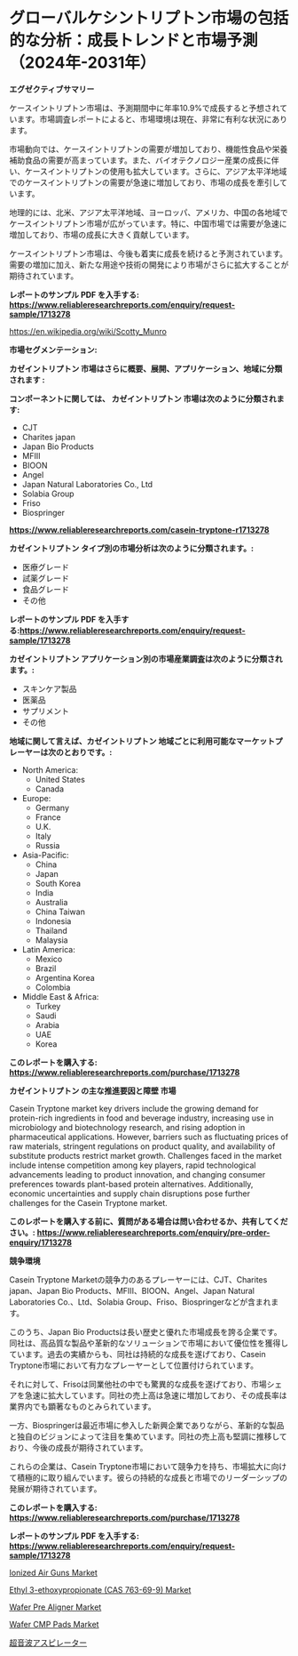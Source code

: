 <p><h1>グローバルケシントリプトン市場の包括的な分析：成長トレンドと市場予測（2024年-2031年）</h1></p><p><strong>エグゼクティブサマリー</strong></p>
<p><p>ケースイントリプトン市場は、予測期間中に年率10.9%で成長すると予想されています。市場調査レポートによると、市場環境は現在、非常に有利な状況にあります。</p><p>市場動向では、ケースイントリプトンの需要が増加しており、機能性食品や栄養補助食品の需要が高まっています。また、バイオテクノロジー産業の成長に伴い、ケースイントリプトンの使用も拡大しています。さらに、アジア太平洋地域でのケースイントリプトンの需要が急速に増加しており、市場の成長を牽引しています。</p><p>地理的には、北米、アジア太平洋地域、ヨーロッパ、アメリカ、中国の各地域でケースイントリプトン市場が広がっています。特に、中国市場では需要が急速に増加しており、市場の成長に大きく貢献しています。</p><p>ケースイントリプトン市場は、今後も着実に成長を続けると予測されています。需要の増加に加え、新たな用途や技術の開発により市場がさらに拡大することが期待されています。</p></p>
<p><strong>レポートのサンプル PDF を入手する: <a href="https://www.reliableresearchreports.com/enquiry/request-sample/1713278">https://www.reliableresearchreports.com/enquiry/request-sample/1713278</a></strong></p>
<p><a href="https://en.wikipedia.org/wiki/Scotty_Munro">https://en.wikipedia.org/wiki/Scotty_Munro</a></p>
<p><strong>市場セグメンテーション:</strong></p>
<p><strong> カゼイントリプトン 市場はさらに概要、展開、アプリケーション、地域に分類されます :</strong></p>
<p><strong>コンポーネントに関しては、 カゼイントリプトン 市場は次のように分類されます:</strong></p>
<p><ul><li>CJT</li><li>Charites japan</li><li>Japan Bio Products</li><li>MFIII</li><li>BIOON</li><li>Angel</li><li>Japan Natural Laboratories Co., Ltd</li><li>Solabia Group</li><li>Friso</li><li>Biospringer</li></ul></p>
<p><strong><a href="https://www.reliableresearchreports.com/casein-tryptone-r1713278">https://www.reliableresearchreports.com/casein-tryptone-r1713278</a></strong></p>
<p><strong> カゼイントリプトン タイプ別の市場分析は次のように分類されます。:</strong></p>
<p><ul><li>医療グレード</li><li>試薬グレード</li><li>食品グレード</li><li>その他</li></ul></p>
<p><strong>レポートのサンプル PDF を入手する:<a href="https://www.reliableresearchreports.com/enquiry/request-sample/1713278">https://www.reliableresearchreports.com/enquiry/request-sample/1713278</a></strong></p>
<p><strong> カゼイントリプトン アプリケーション別の市場産業調査は次のように分類されます。:</strong></p>
<p><ul><li>スキンケア製品</li><li>医薬品</li><li>サプリメント</li><li>その他</li></ul></p>
<p><strong>地域に関して言えば、カゼイントリプトン 地域ごとに利用可能なマーケットプレーヤーは次のとおりです。:</strong></p>
<p><ul>
    <li>
        North America:
        <ul>
            <li>United States</li>
            <li>Canada</li>
        </ul>
    </li>
    <li>
        Europe:
        <ul>
            <li>Germany</li>
            <li>France</li>
            <li>U.K.</li>
            <li>Italy</li>
            <li>Russia</li>
        </ul>
    </li>
    <li>
        Asia-Pacific:
        <ul>
            <li>China</li>
            <li>Japan</li>
            <li>South Korea</li>
            <li>India</li>
            <li>Australia</li>
            <li>China Taiwan</li>
            <li>Indonesia</li>
            <li>Thailand</li>
            <li>Malaysia</li>
        </ul>
    </li>
    <li>
        Latin America:
        <ul>
            <li>Mexico</li>
            <li>Brazil</li>
            <li>Argentina Korea</li>
            <li>Colombia</li>
        </ul>
    </li>
    <li>
        Middle East & Africa:
        <ul>
            <li>Turkey</li>
            <li>Saudi</li>
            <li>Arabia</li>
            <li>UAE</li>
            <li>Korea</li>
        </ul>
    </li>
    </ul></p>
<p><strong>このレポートを購入する: <a href="https://www.reliableresearchreports.com/purchase/1713278">https://www.reliableresearchreports.com/purchase/1713278</a></strong></p>
<p><strong>カゼイントリプトン の主な推進要因と障壁 市場</strong></p>
<p><p>Casein Tryptone market key drivers include the growing demand for protein-rich ingredients in food and beverage industry, increasing use in microbiology and biotechnology research, and rising adoption in pharmaceutical applications. However, barriers such as fluctuating prices of raw materials, stringent regulations on product quality, and availability of substitute products restrict market growth. Challenges faced in the market include intense competition among key players, rapid technological advancements leading to product innovation, and changing consumer preferences towards plant-based protein alternatives. Additionally, economic uncertainties and supply chain disruptions pose further challenges for the Casein Tryptone market.</p></p>
<p><strong>このレポートを購入する前に、質問がある場合は問い合わせるか、共有してください。: <a href="https://www.reliableresearchreports.com/enquiry/pre-order-enquiry/1713278">https://www.reliableresearchreports.com/enquiry/pre-order-enquiry/1713278</a></strong></p>
<p><strong>競争環境</strong></p>
<p><p>Casein Tryptone Marketの競争力のあるプレーヤーには、CJT、Charites japan、Japan Bio Products、MFIII、BIOON、Angel、Japan Natural Laboratories Co.、Ltd、Solabia Group、Friso、Biospringerなどが含まれます。</p><p>このうち、Japan Bio Productsは長い歴史と優れた市場成長を誇る企業です。同社は、高品質な製品や革新的なソリューションで市場において優位性を獲得しています。過去の実績からも、同社は持続的な成長を遂げており、Casein Tryptone市場において有力なプレーヤーとして位置付けられています。</p><p>それに対して、Frisoは同業他社の中でも驚異的な成長を遂げており、市場シェアを急速に拡大しています。同社の売上高は急速に増加しており、その成長率は業界内でも顕著なものとみられています。</p><p>一方、Biospringerは最近市場に参入した新興企業でありながら、革新的な製品と独自のビジョンによって注目を集めています。同社の売上高も堅調に推移しており、今後の成長が期待されています。</p><p>これらの企業は、Casein Tryptone市場において競争力を持ち、市場拡大に向けて積極的に取り組んでいます。彼らの持続的な成長と市場でのリーダーシップの発展が期待されています。</p></p>
<p><strong>このレポートを購入する: <a href="https://www.reliableresearchreports.com/purchase/1713278">https://www.reliableresearchreports.com/purchase/1713278</a></strong></p>
<p><strong>レポートのサンプル PDF を入手する: <a href="https://www.reliableresearchreports.com/enquiry/request-sample/1713278">https://www.reliableresearchreports.com/enquiry/request-sample/1713278</a></strong><strong></strong></p>
<p><p><a href="https://github.com/lianapter60/Market-Research-Report-List-1/blob/main/ionized-air-guns-market.md">Ionized Air Guns Market</a></p><p><a href="https://www.linkedin.com/pulse/global-ethyl-3-ethoxypropionate-cas-763-69-9-market-exploring-p4tnc">Ethyl 3-ethoxypropionate (CAS 763-69-9) Market</a></p><p><a href="https://issuu.com/reportprime-2/docs/wafer-pre-aligner-market-size-2030.pptx">Wafer Pre Aligner Market</a></p><p><a href="https://issuu.com/reportprime-2/docs/wafer-cmp-pads-market-size-2030.pptx">Wafer CMP Pads Market</a></p><p><a href="https://medium.com/@alyle7648/%E3%82%A6%E3%83%AB%E3%83%88%E3%83%A9%E3%82%BD%E3%83%8B%E3%83%83%E3%82%AF%E3%82%A2%E3%82%B9%E3%83%94%E3%83%AC%E3%83%BC%E3%82%BF%E3%83%BC%E7%94%A3%E6%A5%AD%E5%88%86%E6%9E%90%E3%83%AC%E3%83%9D%E3%83%BC%E3%83%88-2024%E5%B9%B4%E3%81%8B%E3%82%892031%E5%B9%B4%E3%81%BE%E3%81%A7%E3%81%AE%E6%9C%9F%E9%96%93%E3%81%AB%E4%BA%88%E6%B8%AC%E3%81%95%E3%82%8C%E3%81%9F%E3%82%A2%E3%83%97%E3%83%AA%E3%82%B1%E3%83%BC%E3%82%B7%E3%83%A7%E3%83%B3-%E3%82%BF%E3%82%A4%E3%83%97-%E3%81%8A%E3%82%88%E3%81%B3%E5%9C%B0%E5%9F%9F%E5%88%A5%E3%81%AB-%E5%B8%82%E5%A0%B4%E8%A6%8F%E6%A8%A1%E3%81%AF%E5%B9%B4%E5%B9%B3%E5%9D%87%E6%88%90%E9%95%B7%E7%8E%878-%E3%81%A7%E6%88%90%E9%95%B7%E3%81%97%E3%81%A6%E3%81%84%E3%81%BE%E3%81%99-ea96436edb59">超音波アスピレーター</a></p></p>
